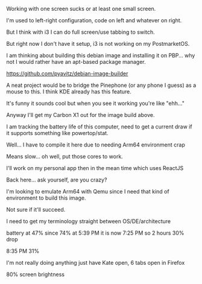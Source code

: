 Working with one screen sucks or at least one small screen.

I'm used to left-right configuration, code on left and whatever on right.

But I think with i3 I can do full screen/use tabbing to switch.

But right now I don't have it setup, i3 is not working on my PostmarketOS.

I am thinking about building this debian image and installing it on PBP... why not I would rather have an apt-based package manager.

https://github.com/pyavitz/debian-image-builder

A neat project would be to bridge the Pinephone (or any phone I guess) as a mouse to this. I think KDE already has this feature.

It's funny it sounds cool but when you see it working you're like "ehh..."

Anyway I'll get my Carbon X1 out for the image build above.

I am tracking the battery life of this computer, need to get a current draw if it supports something like powertop/stat.

Well... I have to compile it here due to needing Arm64 environment crap

Means slow... oh well, put those cores to work.

I'll work on my personal app then in the mean time which uses ReactJS

Back here... ask yourself, are you crazy?

I'm looking to emulate Arm64 with Qemu since I need that kind of environment to build this image.

Not sure if it'll succeed.

I need to get my terminology straight between OS/DE/architecture

battery at 47% since 74% at 5:39 PM it is now 7:25 PM so 2 hours 30% drop

8:35 PM 31%

I'm not really doing anything just have Kate open, 6 tabs open in Firefox

80% screen brightness

